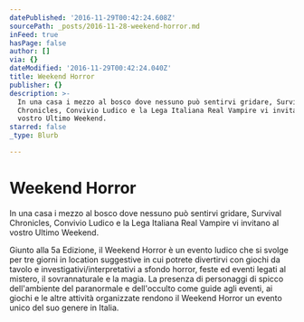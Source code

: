 ```yaml
---
datePublished: '2016-11-29T00:42:24.608Z'
sourcePath: _posts/2016-11-28-weekend-horror.md
inFeed: true
hasPage: false
author: []
via: {}
dateModified: '2016-11-29T00:42:24.040Z'
title: Weekend Horror
publisher: {}
description: >-
  In una casa i mezzo al bosco dove nessuno può sentirvi gridare, Survival
  Chronicles, Convivio Ludico e la Lega Italiana Real Vampire vi invitano al
  vostro Ultimo Weekend.
starred: false
_type: Blurb

---
```

# Weekend Horror

In una casa i mezzo al bosco dove nessuno può sentirvi gridare, Survival Chronicles, Convivio Ludico e la Lega Italiana Real Vampire vi invitano al vostro Ultimo Weekend.

Giunto alla 5a Edizione, il Weekend Horror è un evento ludico che si svolge per tre giorni in location suggestive in cui potrete divertirvi con giochi da tavolo e investigativi/interpretativi a sfondo horror, feste ed eventi legati al mistero, il sovrannaturale e la magia. La presenza di personaggi di spicco dell'ambiente del paranormale e dell'occulto come guide agli eventi, ai giochi e le altre attività organizzate rendono il Weekend Horror un evento unico del suo genere in Italia.